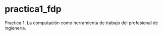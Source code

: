 # practica1_fdp
Practica 1. La computación como herramienta de trabajo del profesional de ingienería. 

